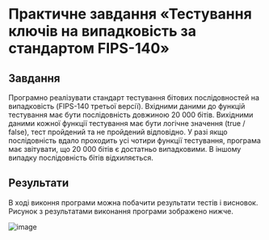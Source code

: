 # Практичне завдання «Тестування ключів на випадковість за стандартом FIPS-140»
## Завдання
Програмно реалізувати стандарт тестування бітових послідовностей  на випадковість (FIPS-140 третьої версії). Вхідними даними до функцій тестування має бути послідовність довжиною 20 000 бітів. Вихідними даними кожної функції тестування має бути логічне значення (true / false), тест пройдений та не пройдений відповідно. У разі якщо послідовність вдало проходить усі чотири функції тестування, програма має звітувати, що 20 000 бітів є достатньо випадковими. В іншому випадку послідовність бітів відхиляється.
## Результати
В ході виконня програми можна побачити результати тестів і висновок.
Рисунок з результатами виконання програми зображено нижче.

![image](https://github.com/Artem-Korn/pr4/assets/114569014/90fa3e19-b2a1-4d09-ab77-831e5966bbfc)
